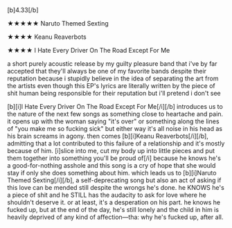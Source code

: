 [b]4.33[/b]

  

★★★★★ Naruto Themed Sexting

★★★★ Keanu Reaverbots

★★★★ I Hate Every Driver On The Road Except For Me

  

a short purely acoustic release by my guilty pleasure band that i've by far accepted that they'll always be one of my favorite bands despite their reputation because i stupidly believe in the idea of separating the art from the artists even though this EP's lyrics are literally written by the piece of shit human being responsible for their reputation but i'll pretend i don't see

  

[b][i]I Hate Every Driver On The Road Except For Me[/i][/b] introduces us to the nature of the next few songs as something close to heartache and pain. it opens up with the woman saying "it's over" or something along the lines of "you make me so fucking sick" but either way it's all noise in his head as his brain screams in agony. then comes [b][i]Keanu Reaverbots[/i][/b], admitting that a lot contributed to this failure of a relationship and it's mostly because of him. [i]slice into me, cut my body up into little pieces and put them together into something you'll be proud of[/i] because he knows he's a good-for-nothing asshole and this song is a cry of hope that she would stay if only she does something about him. which leads us to [b][i]Naruto Themed Sexting[/i][/b], a self-deprecating song but also an act of asking if this love can be mended still despite the wrongs he's done. he KNOWS he's a piece of shit and he STILL has the audacity to ask for love where he shouldn't deserve it. or at least, it's a desperation on his part. he knows he fucked up, but at the end of the day, he's still lonely and the child in him is heavily deprived of any kind of affection—tha: why he's fucked up, after all.